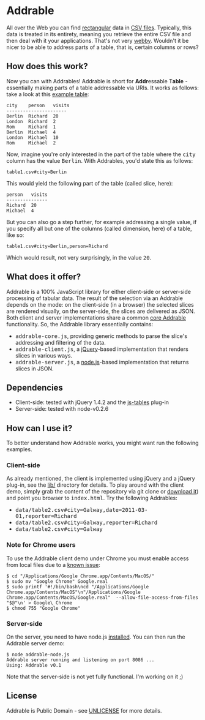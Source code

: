 # Addrable

All over the Web you can find [rectangular](http://webofdata.wordpress.com/2010/04/14/oh-it-is-data-on-the-web/#comment-437) data in [CSV files](http://www.google.com/search?q=filetype%3Acsv). Typically, this data is treated in its entirety, meaning you retrieve the entire CSV file and then deal with it your applications. That's not very [webby](http://webofdata.wordpress.com/2010/03/01/data-and-the-web-choices/). Wouldn't it be nicer to be able to address parts of a table, that is, certain columns or rows?

## How does this work?
Now you can with Addrables! Addrable is short for **Addr**essable T**able** - essentially making parts of a table addressable via URIs. It works as follows: take a look at this [example table](https://github.com/mhausenblas/addrable/raw/master/data/table1.csv):

    city    person   visits
    ----------------------
    Berlin  Richard  20
    London  Richard  2
    Rom     Richard  1
    Berlin  Michael  4
    London  Michael  10
    Rom     Michael  2

Now, imagine you're only interested in the part of the table where the <tt>city</tt> column has the value <tt>Berlin</tt>. With Addrables, you'd state this as follows:

    table1.csv#city=Berlin

This would yield the following part of the table (called slice, here):

    person   visits
    ---------------
    Richard  20
    Michael  4

But you can also go a step further, for example addressing a single value, if you specify all but one of the columns (called dimension, here) of a table, like so: 

    table1.csv#city=Berlin,person=Richard

Which would result, not very surprisingly, in the value <tt>20</tt>.

## What does it offer?

Addrable is a 100% JavaScript library for either client-side or server-side processing of tabular data. The result of the selection via an Addrable depends on the mode: on the client-side (in a browser) the selected slices are rendered visually, on the server-side, the slices are delivered as JSON. Both client and server implementations share a common [core Addrable](https://github.com/mhausenblas/addrable/raw/master/addrable-core.js) functionality. So, the Addrable library essentially contains:

* <tt>addrable-core.js</tt>, providing generic methods to parse the slice's addressing and filtering of the data.
* <tt>addrable-client.js</tt>, a [jQuery](http://jquery.com/)-based implementation that renders slices in various ways.
* <tt>addrable-server.js</tt>, a [node.js](http://nodejs.org/)-based implementation that returns slices in JSON.

## Dependencies

* Client-side: tested with jQuery 1.4.2 and the [js-tables](http://code.google.com/p/js-tables/) plug-in
* Server-side: tested with node-v0.2.6

## How can I use it?

To better understand how Addrable works, you might want run the following examples.

### Client-side

As already mentioned, the client is implemented using jQuery and a jQuery plug-in, see the [lib/](https://github.com/mhausenblas/addrable/tree/master/lib) directory for details. To play around with the client demo, simply grab the content of the repository via git clone or [download it](https://github.com/mhausenblas/addrable/archives/master)) and point you browser to <tt>index.html</tt>. Try the following Addrables:

* <tt>data/table2.csv#city=Galway,date=2011-03-01,reporter=Richard</tt>
* <tt>data/table2.csv#city=Galway,reporter=Richard</tt>
* <tt>data/table2.csv#city=Galway</tt>

### Note for Chrome users

To use the Addrable client demo under Chrome you must enable access from local files due to a [known issue](http://code.google.com/p/chromium/issues/detail?id=40787):
    
    $ cd "/Applications/Google Chrome.app/Contents/MacOS/"
    $ sudo mv "Google Chrome" Google.real
    $ sudo printf '#!/bin/bash\ncd "/Applications/Google Chrome.app/Contents/MacOS"\n"/Applications/Google Chrome.app/Contents/MacOS/Google.real"  --allow-file-access-from-files "$@"\n' > Google\ Chrome
    $ chmod 755 "Google Chrome"

### Server-side

On the server, you need to have node.js [installed](https://github.com/ry/node/wiki/Installation). You can then run the Addrable server demo:

    $ node addrable-node.js 
    Addrable server running and listening on port 8086 ...
    Using: Addrable v0.1

Note that the server-side is not yet fully functional. I'm working on it ;)


## License

Addrable is Public Domain - see [UNLICENSE](https://github.com/mhausenblas/addrable/raw/master/UNLICENSE) for more details.